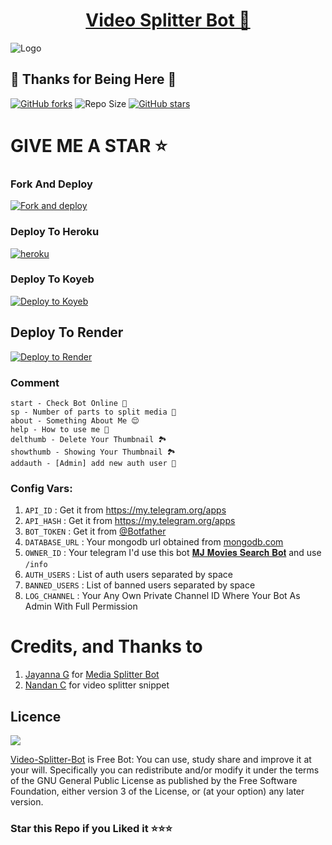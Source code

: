 
<a href="https://t.me/media_splitter_bot"><h1 align="center">Video Splitter Bot 🚀</h1></a>


![Logo](https://github.com/JayaG-gowda/Video-Splitter-Bot/assets/119968609/81a81d0e-cc07-4c60-828b-3f4ca01cfd7b)

## 🤍 Thanks for Being Here 🤍

[![GitHub forks](https://img.shields.io/github/forks/JayaG-gowda/Video-Splitter-Bot?&style=flat-square&logo=github)](https://github.com/JayaG-gowda/Video-Splitter-Bot/fork)
![Repo Size](https://img.shields.io/github/repo-size/JayaG-gowda/Video-Splitter-Bot?&style=flat-square&logo=github)
[![GitHub stars](https://img.shields.io/github/stars/JayaG-gowda/Video-Splitter-Bot?&style=flat-square&logo=github)](https://github.com/JayaG-gowda/Video-Splitter-Bot/stargazers)

  
# GIVE ME A STAR ⭐

### Fork And Deploy

<a href="https://github.com/JayaG-gowda/Video-Splitter-Bot/fork"><img alt="Fork and deploy" src="https://img.shields.io/badge/-Fork%20And%20Deploy-black?style=for-the-badge&logo=github&logoColor=white"/></a> 

### Deploy To Heroku

<a href="https://dashboard.heroku.com/new?template=https://github.com/JayaG-gowda/Video-Splitter-Bot"><img alt="heroku" src="https://img.shields.io/badge/-Deploy%20To%20Heroku-purple?style=for-the-badge&logo=heroku&logoColor=white"/></a> 

### Deploy To Koyeb

[![Deploy to Koyeb](https://www.koyeb.com/static/images/deploy/button.svg)](https://app.koyeb.com/deploy?type=git&repository=github.com/JayaG-gowda/Video-Splitter-Bot&branch=main&name=Video-Splitter-Bot)

## Deploy To Render                     

[![Deploy to Render](https://render.com/images/deploy-to-render-button.svg)](https://render.com/deploy?repo=https://github.com/JayaG-gowda/Video-Splitter-Bot)


### Comment

```
start - Check Bot Online 🔔
sp - Number of parts to split media 🎥
about - Something About Me 😌
help - How to use me 🤔
delthumb - Delete Your Thumbnail 🏞
showthumb - Showing Your Thumbnail 🏞
addauth - [Admin] add new auth user 🎉
```


### Config Vars:

1. `API_ID` : Get it from https://my.telegram.org/apps 
2. `API_HASH` : Get it from https://my.telegram.org/apps
3. `BOT_TOKEN` : Get it from [@Botfather](https://t.me/botfather)
4. `DATABASE_URL` : Your mongodb url obtained from [mongodb.com](https://www.mongodb.com)
5. `OWNER_ID` : Your telegram I'd use this bot [𝐌𝐉 𝐌𝐨𝐯𝐢𝐞𝐬 𝐒𝐞𝐚𝐫𝐜𝐡 𝐁𝐨𝐭](https://telegram.dog/mj_search_bot) and use `/info`
6. `AUTH_USERS` : List of auth users separated by space
7. `BANNED_USERS` : List of banned users separated by space
8. `LOG_CHANNEL` : Your Any Own Private Channel ID Where Your Bot As Admin With Full Permission


# Credits, and Thanks to

1. [Jayanna G](https://github.com/JayaG-gowda) for [Media Splitter Bot](https://t.me/media_splitter_bot)
2. [Nandan C](https://github.com/) for video splitter snippet

## Licence

<a href="https://github.com/JayaG-gowda/Video-Splitter-Bot/blob/main/LICENSE"><img src="https://camo.githubusercontent.com/b7114f43bc3473adbfc25e0939e754b96456520685aeb58da630537dd08403f9/68747470733a2f2f7777772e676e752e6f72672f67726170686963732f67706c76332d3132377835312e706e67"><a/>

<a href="https://github.com/JayaG-gowda/Video-Splitter-Bot">Video-Splitter-Bot</a> is Free Bot: You can use, study share and improve it at your will. Specifically you can redistribute and/or modify it under the terms of the GNU General Public License as published by the Free Software Foundation, either version 3 of the License, or (at your option) any later version.

<h3>Star this Repo if you Liked it ⭐⭐⭐</h3>

